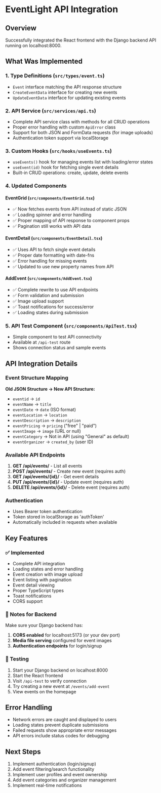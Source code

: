 # EventLight API Integration

## Overview

Successfully integrated the React frontend with the Django backend API running on localhost:8000.

## What Was Implemented

### 1. Type Definitions (`src/types/event.ts`)

- `Event` interface matching the API response structure
- `CreateEventData` interface for creating new events
- `UpdateEventData` interface for updating existing events

### 2. API Service (`src/services/api.ts`)

- Complete API service class with methods for all CRUD operations
- Proper error handling with custom `ApiError` class
- Support for both JSON and FormData requests (for image uploads)
- Authentication token support via localStorage

### 3. Custom Hooks (`src/hooks/useEvents.ts`)

- `useEvents()` hook for managing events list with loading/error states
- `useEvent(id)` hook for fetching single event details
- Built-in CRUD operations: create, update, delete events

### 4. Updated Components

#### EventGrid (`src/components/EventGrid.tsx`)

- ✅ Now fetches events from API instead of static JSON
- ✅ Loading spinner and error handling
- ✅ Proper mapping of API response to component props
- ✅ Pagination still works with API data

#### EventDetail (`src/components/EventDetail.tsx`)

- ✅ Uses API to fetch single event details
- ✅ Proper date formatting with date-fns
- ✅ Error handling for missing events
- ✅ Updated to use new property names from API

#### AddEvent (`src/components/AddEvent.tsx`)

- ✅ Complete rewrite to use API endpoints
- ✅ Form validation and submission
- ✅ Image upload support
- ✅ Toast notifications for success/error
- ✅ Loading states during submission

### 5. API Test Component (`src/components/ApiTest.tsx`)

- Simple component to test API connectivity
- Available at `/api-test` route
- Shows connection status and sample events

## API Integration Details

### Event Structure Mapping

**Old JSON Structure → New API Structure:**

- `eventid` → `id`
- `eventName` → `title`
- `eventDate` → `date` (ISO format)
- `eventLocation` → `location`
- `eventDescription` → `description`
- `eventPricing` → `pricing` ("free" | "paid")
- `eventImage` → `image` (URL or null)
- `eventCategory` → Not in API (using "General" as default)
- `eventOrganizer` → `created_by` (user ID)

### Available API Endpoints

1. **GET /api/events/** - List all events
2. **POST /api/events/** - Create new event (requires auth)
3. **GET /api/events/{id}/** - Get event details
4. **PUT /api/events/{id}/** - Update event (requires auth)
5. **DELETE /api/events/{id}/** - Delete event (requires auth)

### Authentication

- Uses Bearer token authentication
- Token stored in localStorage as 'authToken'
- Automatically included in requests when available

## Key Features

### ✅ Implemented

- Complete API integration
- Loading states and error handling
- Event creation with image upload
- Event listing with pagination
- Event detail viewing
- Proper TypeScript types
- Toast notifications
- CORS support

### 🔄 Notes for Backend

Make sure your Django backend has:

1. **CORS enabled** for localhost:5173 (or your dev port)
2. **Media file serving** configured for event images
3. **Authentication endpoints** for login/signup

### 🚀 Testing

1. Start your Django backend on localhost:8000
2. Start the React frontend
3. Visit `/api-test` to verify connection
4. Try creating a new event at `/events/add-event`
5. View events on the homepage

## Error Handling

- Network errors are caught and displayed to users
- Loading states prevent duplicate submissions
- Failed requests show appropriate error messages
- API errors include status codes for debugging

## Next Steps

1. Implement authentication (login/signup)
2. Add event filtering/search functionality
3. Implement user profiles and event ownership
4. Add event categories and organizer management
5. Implement real-time notifications
